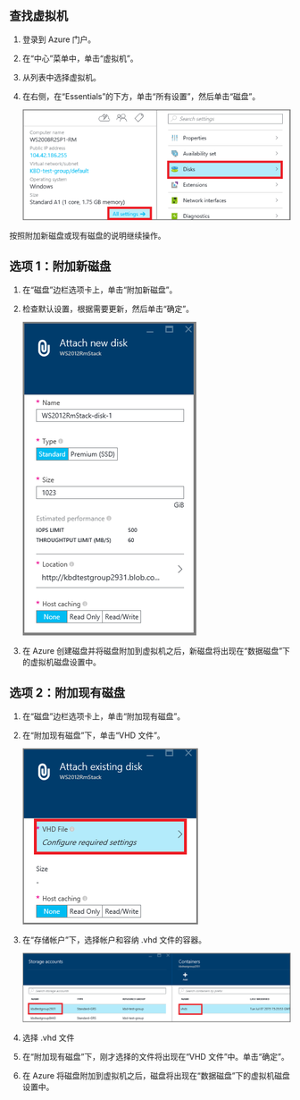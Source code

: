 <!-- Ibiza Portal: tested -->

## 查找虚拟机

1. 登录到 Azure 门户。

2. 在“中心”菜单中，单击“虚拟机”。

3.	从列表中选择虚拟机。

4. 在右侧，在“Essentials”的下方，单击“所有设置”，然后单击“磁盘”。

	![打开磁盘设置](./media/virtual-machines-common-attach-disk-portal/find-disk-settings.png)

按照附加新磁盘或现有磁盘的说明继续操作。

## 选项 1：附加新磁盘

1.	在“磁盘”边栏选项卡上，单击“附加新磁盘”。

2.	检查默认设置，根据需要更新，然后单击“确定”。

 	![检查磁盘设置](./media/virtual-machines-common-attach-disk-portal/attach-new.png)

3.	在 Azure 创建磁盘并将磁盘附加到虚拟机之后，新磁盘将出现在“数据磁盘”下的虚拟机磁盘设置中。

## 选项 2：附加现有磁盘

1.	在“磁盘”边栏选项卡上，单击“附加现有磁盘”。

2.	在“附加现有磁盘”下，单击“VHD 文件”。

	![附加现有磁盘](./media/virtual-machines-common-attach-disk-portal/attach-existing.png)

3.	在“存储帐户”下，选择帐户和容纳 .vhd 文件的容器。

	![查找 VHD 位置](./media/virtual-machines-common-attach-disk-portal/find-storage-container.png)

4.	选择 .vhd 文件

5.	在“附加现有磁盘”下，刚才选择的文件将出现在“VHD 文件”中。单击“确定”。

6.	在 Azure 将磁盘附加到虚拟机之后，磁盘将出现在“数据磁盘”下的虚拟机磁盘设置中。

